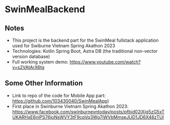 # SwinMealBackend
## Notes
- This project is the backend part for the SwinMeal fullstack application used for Swiburne Vietnam Spring Akathon 2023
- Technologies: Kotlin Spring Boot, Astra DB (the traditional non-vector version database)
- Full working system demo: https://www.youtube.com/watch?v=s2VAtArX6tg
## Some Other Information
- Link to repo of the code for Mobile App part: https://github.com/103430040/SwinMealApp)
- First place in Swinburne Vietnam Spring Akathon 2023: https://www.facebook.com/swinburnevntoday/posts/pfbid02iXig5zG5xTUKARHxE6niPS76joNsWVY3tF9cpVq3Wg7iWVbMmseJUD1JD6X48zTUl 
